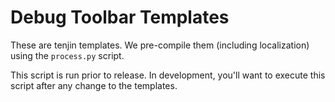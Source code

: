 # Debug Toolbar Templates

These are tenjin templates.  We pre-compile them (including localization) using the ``process.py`` script.

This script is run prior to release.  In development, you'll want to execute this script after any change to the
templates.

